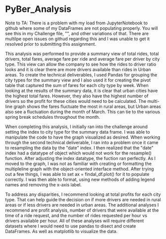 # PyBer_Analysis

Note to TA: There is a problem with my load from JupyterNotebook to github where some of my DataFrames are not populating properly. You will see this in my Challenge file, "</td><td>", and other variations of that. There are multilpe open issues on githud regarding this and I was unable to get it resolved prior to submitting this assignment. 

This analysis was performed to provide a summary view of total rides, total drivers, total fares, average fare per ride and average fare per driver by city type. This view can allow the company to see how the rides to driver ratio looks and it is clear there are more drivers available than rides in Urban areas. To create the technical deliverables, I used Pandas for grouping the city types for the summary view and I also used it for creating the pivot table that captured the sum of fares for each city type by week. When looking at the results of the summary data, it is clear that urban cities have the highest total fares. However, they also have the highest number of drivers so the profit for these cities would need to be calculated. The multi-line graph shows the fares fluctuate the most in rural areas, but Urban areas also see a fluctuation during the month of March. This can tie to the various spring break schedules throughout the month. 

When completing this analysis, I initially ran into the challenge around setting the index to city type for the summary data frame. I was able to manipulate the code to have the graph visualized as desired. When working through the second technical deliverable, I ran into a problem once it came to resampling the data by the "date" index. I then realized that the "date" index had a datatype of object which would not work for the resample() function. After adjusting the index datatype, the fuction ran perfectly. As I moved to the graph, I was not as familiar with creating or formatting the multipleline graph with the object-oriented interface method. After trying out a few things, I was able to set ax = findal_df.plot() for it to populate correctly. I was then able to format, using new methods of adding legend names and removing the x-axis label. 

To address any disparities, I recommend looking at total profits for each city type. That can help guide the decision on if more drivers are needed in rural areas or if less drivers are needed in urban areas. The additional analyses I recommend are profit analysis, number of drivers that were available at the time of a ride request, and the number of rides requested per hour vs drivers available per hour. All of these analyses will require different datasets where I would need to use pandas to disect and create DataFrames. As well as matplotlib to visualize the data. 
